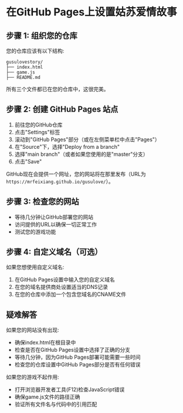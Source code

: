# 在GitHub Pages上设置姑苏爱情故事

## 步骤 1: 组织您的仓库

您的仓库应该有以下结构:
```
gusulovestory/
├── index.html
├── game.js
├── README.md
```

所有三个文件都已在您的仓库中，这很完美。

## 步骤 2: 创建 GitHub Pages 站点

1. 前往您的GitHub仓库
2. 点击"Settings"标签
3. 滚动到"GitHub Pages"部分（或在左侧菜单栏中点击"Pages"）
4. 在"Source"下，选择"Deploy from a branch"
5. 选择"main branch"（或者如果您使用的是"master"分支）
6. 点击"Save"

GitHub现在会提供一个网址，您的网站将在那里发布（URL为`https://mrfeixiang.github.io/gusulove/`）。

## 步骤 3: 检查您的网站

- 等待几分钟让GitHub部署您的网站
- 访问提供的URL以确保一切正常工作
- 测试您的游戏功能

## 步骤 4: 自定义域名（可选）

如果您想使用自定义域名:
1. 在GitHub Pages设置中输入您的自定义域名
2. 在您的域名提供商处设置适当的DNS记录
3. 在您的仓库中添加一个包含您域名的CNAME文件

## 疑难解答

如果您的网站没有出现:
- 确保index.html在根目录中
- 检查是否在GitHub Pages设置中选择了正确的分支
- 等待几分钟，因为GitHub Pages部署可能需要一些时间
- 检查您的仓库设置中GitHub Pages部分是否有任何错误

如果您的游戏不起作用:
- 打开浏览器开发者工具(F12)检查JavaScript错误
- 确保game.js文件的路径正确
- 验证所有文件名与代码中的引用匹配

